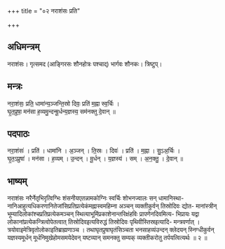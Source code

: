 +++
title = "०२ नराशंसः प्रति"

+++
## अधिमन्त्रम्
नराशंसः। गृत्समद (आङ्गिरसः शौनहोत्रः पश्चाद्) भार्गवः शौनकः। त्रिष्टुप्।

## मन्त्रः
नरा॒शंसः॒ प्रति॒ धामा॑न्य॒ञ्जन्ति॒स्रो दिवः॒ प्रति॑ म॒ह्ना स्व॒र्चिः ।  
घृ॒त॒प्रुषा॒ मन॑सा ह॒व्यमु॒न्दन्मू॒र्धन्य॒ज्ञस्य॒ सम॑नक्तु दे॒वान् ॥

## पदपाठः
नरा॒शंसः॑ । प्रति॑ । धामा॑नि । अ॒ञ्जन् । ति॒स्रः । दिवः॑ । प्रति॑ । म॒ह्ना । सु॒ऽअ॒र्चिः ।  
घृ॒त॒ऽप्रुषा॑ । मन॑सा । ह॒व्यम् । उ॒न्दन् । मू॒र्धन् । य॒ज्ञस्य॑ । सम् । अ॒न॒क्तु॒ । दे॒वान् ॥

## भाष्यम्
नराशंसः नरैर्नेतृभिरृत्विग्भिः शंसनीयएतन्नामकोग्निः स्वर्चिः शोभनज्वालः सन् धामानिस्था- नानिआहुत्यधिकरणानितेजांसिप्रतिप्रत्येकंमह्नास्वमहिम्ना अञ्चन् व्यक्तीकुर्वन् तिस्रोदिवः द्योत- मानांस्त्रीन् भूम्यादिलोकांश्चप्रतिप्रत्येकमञ्चन् स्थित्याभूमिंप्रकाशेनान्तरिक्षंहविः प्रापणेनदिवमित्य- भिप्रायः यद्वा लोकानांप्रत्येकन्त्रित्वोपेतत्वात् तिस्रोदिवइत्यविरुद्धं तिस्रोदिवः पृथिवीस्तिस्रइत्यादि- मन्त्रवर्णात् । त्रयोवाइमेत्रिवृतोलोकाइतिब्राह्मणाञ्च । तथाघृतप्रुषाघृतंसिञ्चता भनसाहव्यंउन्दन् क्लेदयन् स्निग्धीकुर्वन् यज्ञस्यमूर्धन् मूर्धनिमुखेहोमसमयेदेवन् यष्टव्यान् समनक्तु सम्यक् व्यक्तीकरोतु तर्पयत्वित्यर्थः ॥ २ ॥